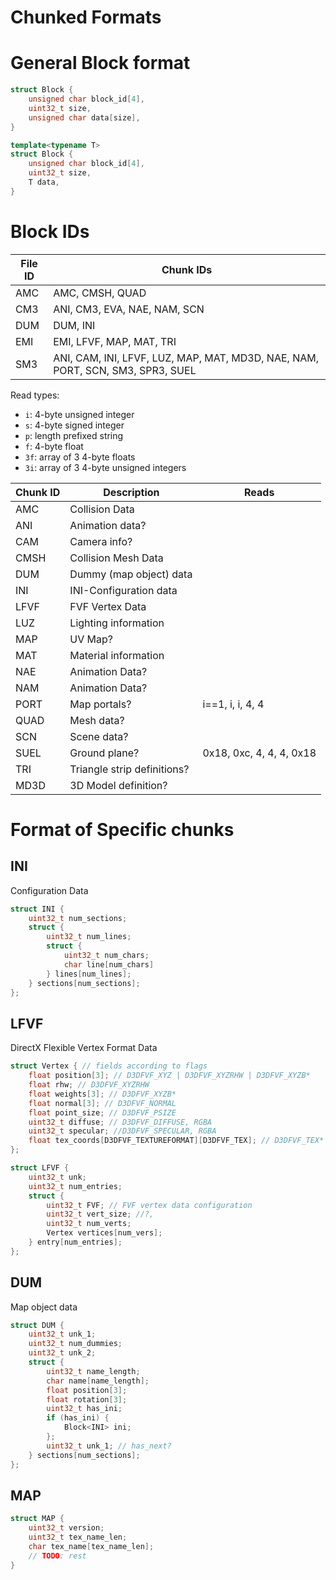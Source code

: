 # Chunked Formats

# General Block format

```cpp
struct Block {
    unsigned char block_id[4],
    uint32_t size,
    unsigned char data[size],
}

template<typename T>
struct Block {
    unsigned char block_id[4],
    uint32_t size,
    T data,
}
```

# Block IDs

 File ID | Chunk IDs                                                                      
 ------- | ------------------------------------------------------------------------------ 
 AMC     | AMC, CMSH, QUAD                                                                
 CM3     | ANI, CM3, EVA, NAE, NAM, SCN                                                   
 DUM     | DUM, INI                                                                       
 EMI     | EMI, LFVF, MAP, MAT, TRI                                                       
 SM3     | ANI, CAM, INI, LFVF, LUZ, MAP, MAT, MD3D, NAE, NAM, PORT, SCN, SM3, SPR3, SUEL 

Read types:

- `i`: 4-byte unsigned integer
- `s`: 4-byte signed integer
- `p`: length prefixed string
- `f`: 4-byte float
- `3f`: array of 3 4-byte floats
- `3i`: array of 3 4-byte unsigned integers

 Chunk ID | Description                 | Reads                    
 -------- | --------------------------- | ------------------------ 
 AMC      | Collision Data              |                          
 ANI      | Animation data?             |                          
 CAM      | Camera info?                |                          
 CMSH     | Collision Mesh Data         |                          
 DUM      | Dummy (map object) data     |                          
 INI      | INI-Configuration data      |                          
 LFVF     | FVF Vertex Data             |                          
 LUZ      | Lighting information        |                          
 MAP      | UV Map?                     |                          
 MAT      | Material information        |                          
 NAE      | Animation Data?             |                          
 NAM      | Animation Data?             |                          
 PORT     | Map portals?                | i==1, i, i, 4, 4         
 QUAD     | Mesh data?                  |                          
 SCN      | Scene data?                 |                          
 SUEL     | Ground plane?               | 0x18, 0xc, 4, 4, 4, 0x18 
 TRI      | Triangle strip definitions? |                          
 MD3D     | 3D Model definition?        |                          

# Format of Specific chunks

## INI

Configuration Data

```cpp
struct INI {
    uint32_t num_sections;
    struct {
        uint32_t num_lines;
        struct {
            uint32_t num_chars;
            char line[num_chars]
        } lines[num_lines];
    } sections[num_sections];
};
```


## LFVF

DirectX Flexible Vertex Format Data

```cpp
struct Vertex { // fields according to flags
    float position[3]; // D3DFVF_XYZ | D3DFVF_XYZRHW | D3DFVF_XYZB*
    float rhw; // D3DFVF_XYZRHW
    float weights[3]; // D3DFVF_XYZB*
    float normal[3]; // D3DFVF_NORMAL
    float point_size; // D3DFVF_PSIZE
    uint32_t diffuse; // D3DFVF_DIFFUSE, RGBA
    uint32_t specular; //D3DFVF_SPECULAR, RGBA
    float tex_coords[D3DFVF_TEXTUREFORMAT][D3DFVF_TEX]; // D3DFVF_TEX* and D3DFVF_TEXTUREFORMAT*
};

struct LFVF {
    uint32_t unk;
    uint32_t num_entries;
    struct {
        uint32_t FVF; // FVF vertex data configuration
        uint32_t vert_size; //?,
        uint32_t num_verts;
        Vertex vertices[num_vers];
    } entry[num_entries];
};
```

## DUM

Map object data

```cpp
struct DUM {
    uint32_t unk_1;
    uint32_t num_dummies;
    uint32_t unk_2;
    struct {
        uint32_t name_length;
        char name[name_length];
        float position[3];
        float rotation[3];
        uint32_t has_ini;
        if (has_ini) {
            Block<INI> ini;
        };
        uint32_t unk_1; // has_next?
    } sections[num_sections];
};
```

## MAP

```cpp
struct MAP {
    uint32_t version;
    uint32_t tex_name_len;
    char tex_name[tex_name_len];
    // TODO: rest
}
```